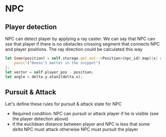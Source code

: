 # NPC

## Player detection
NPC can detect player by applying a ray caster. We can say that NPC can _see_ that player if there is no obstacles crossing segment that connects NPC and player positions. The ray direction could be calculated this way
```rust
let Some(position) = self.storage.get_mut::<Position>(npc_id).map(|x| x.0) else {
    panic!("Doesn't matter in the snippet")
};
let vector = self.player_pos - position;
let angle = delta.y.atan2(delta.x);
```

## Pursuit & Attack
Let's define these rules for pursuit & attack state for NPC
- Required condition: NPC can pursuit or attack player if he is visible (see the player detection above)
- if the euclidean distance between player and NPC is less that some _delta_ NPC must attack otherwise NPC must pursuit the player